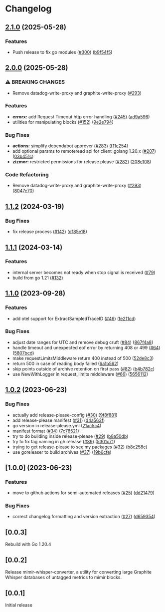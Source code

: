 # Changelog

## [2.1.0](https://github.com/grafana/mimir-graphite/compare/v2.0.0...v2.1.0) (2025-05-28)


### Features

* Push release to fix go modules ([#300](https://github.com/grafana/mimir-graphite/issues/300)) ([b9f54f5](https://github.com/grafana/mimir-graphite/commit/b9f54f5372e99230ad8d4a8bbedf0b589ad10d70))

## [2.0.0](https://github.com/grafana/mimir-graphite/compare/v1.1.2...v2.0.0) (2025-05-28)


### ⚠ BREAKING CHANGES

* Remove datadog-write-proxy and graphite-write-proxy ([#293](https://github.com/grafana/mimir-graphite/issues/293))

### Features

* **errorx:** add Request Timeout http error handling ([#245](https://github.com/grafana/mimir-graphite/issues/245)) ([ad9a596](https://github.com/grafana/mimir-graphite/commit/ad9a596b493bd65bf91f1356a01e00e2d63f9669))
* utilities for manipulating blocks ([#152](https://github.com/grafana/mimir-graphite/issues/152)) ([9e2e794](https://github.com/grafana/mimir-graphite/commit/9e2e7946c33b256ee474b804b42e58c0da61bf82))


### Bug Fixes

* **actions:** simplify dependabot approver ([#283](https://github.com/grafana/mimir-graphite/issues/283)) ([f11c254](https://github.com/grafana/mimir-graphite/commit/f11c254c8397e9bae25405bc352e05487464b50f))
* add optional params to remoteread api for client_golang 1.20.x ([#207](https://github.com/grafana/mimir-graphite/issues/207)) ([03b451c](https://github.com/grafana/mimir-graphite/commit/03b451cc4a0816fce917bac7dc683bb526f4a2d7))
* **zizmor:** restricted permissions for release please ([#282](https://github.com/grafana/mimir-graphite/issues/282)) ([208c108](https://github.com/grafana/mimir-graphite/commit/208c108904c691c42761bf8ea0987021b8d59b54))


### Code Refactoring

* Remove datadog-write-proxy and graphite-write-proxy ([#293](https://github.com/grafana/mimir-graphite/issues/293)) ([8047c70](https://github.com/grafana/mimir-graphite/commit/8047c701869bf98cf6d7cc62d09a922451a7cde1))

## [1.1.2](https://github.com/grafana/mimir-proxies/compare/v1.1.1...v1.1.2) (2024-03-19)


### Bug Fixes

* fix release process ([#142](https://github.com/grafana/mimir-proxies/issues/142)) ([d185e18](https://github.com/grafana/mimir-proxies/commit/d185e1883b5bbe60e5366eb19772f14e51b807b5))

## [1.1.1](https://github.com/grafana/mimir-proxies/compare/mimir-proxies-v1.0.2...mimir-proxies-v1.1.0) (2024-03-14)


### Features

* internal server becomes not ready when stop signal is received ([#79](https://github.com/grafana/mimir-proxies/pull/79))
* build from go 1.21 ([#132](https://github.com/grafana/mimir-proxies/pull/132))

## [1.1.0](https://github.com/grafana/mimir-proxies/compare/mimir-proxies-v1.0.2...mimir-proxies-v1.1.0) (2023-09-28)


### Features

* add otel support for ExtractSampledTraceID ([#46](https://github.com/grafana/mimir-proxies/issues/46)) ([fe211cd](https://github.com/grafana/mimir-proxies/commit/fe211cd3587c29d42ce74245fe7a175b863aa494))


### Bug Fixes

* adjust date ranges for UTC and remove debug cruft ([#84](https://github.com/grafana/mimir-proxies/issues/84)) ([867f4a8](https://github.com/grafana/mimir-proxies/commit/867f4a8fe691cb3c6b663c8a264c9a0b2f55d66e))
* handle timeout and unexpected eof error by returning 408 or 499 ([#64](https://github.com/grafana/mimir-proxies/issues/64)) ([5807bcd](https://github.com/grafana/mimir-proxies/commit/5807bcd690d5ca291d7d3306c90caeeab85f083d))
* make requestLimitsMiddleware return 400 instead of 500 ([52de8c3](https://github.com/grafana/mimir-proxies/commit/52de8c3a217484194e51c7da080c7f74ca6a9d80))
* return 500 in case of reading body failed ([6a1b562](https://github.com/grafana/mimir-proxies/commit/6a1b562e061465e484dd81345d4b45bb6cb3f6d0))
* skip points outside of archive retention on first pass ([#82](https://github.com/grafana/mimir-proxies/issues/82)) ([b4b782c](https://github.com/grafana/mimir-proxies/commit/b4b782c385f0d4ff9db59970c4c95de6b62a7924))
* use NewWithLogger in request_limits middleware ([#66](https://github.com/grafana/mimir-proxies/issues/66)) ([5656112](https://github.com/grafana/mimir-proxies/commit/56561125064cfca5221811f6ce6e94f390b9370c))

## [1.0.2](https://github.com/grafana/mimir-proxies/compare/mimir-proxies-v1.0.0...mimir-proxies-v1.0.2) (2023-06-23)


### Bug Fixes

* actually add release-please-config ([#30](https://github.com/grafana/mimir-proxies/issues/30)) ([9f8f881](https://github.com/grafana/mimir-proxies/commit/9f8f88136925aed525a31ffd658531277ae8ec57))
* add release-please manifest ([#31](https://github.com/grafana/mimir-proxies/issues/31)) ([d4a563f](https://github.com/grafana/mimir-proxies/commit/d4a563fef54f577e69bb819dbdba7bfaaa68fa70))
* go version in release-please.yml ([21ac5c4](https://github.com/grafana/mimir-proxies/commit/21ac5c4c6d0e18bcf31a1ccb48729c29dee7e319))
* manifest format ([#34](https://github.com/grafana/mimir-proxies/issues/34)) ([7c78521](https://github.com/grafana/mimir-proxies/commit/7c78521cb7f6c2212b0586fe93104fc0475eb2eb))
* try to do building inside release-please ([#29](https://github.com/grafana/mimir-proxies/issues/29)) ([b8a50db](https://github.com/grafana/mimir-proxies/commit/b8a50db44d27bf57c2f8d9e44bd5c559d63981c2))
* try to fix tag naming in gh release ([#39](https://github.com/grafana/mimir-proxies/issues/39)) ([5301c71](https://github.com/grafana/mimir-proxies/commit/5301c713f8bbeddcfbf87d109ecd91d14239d317))
* trying to get release-please to see my packages ([#32](https://github.com/grafana/mimir-proxies/issues/32)) ([b8c258c](https://github.com/grafana/mimir-proxies/commit/b8c258c9dd6bc548064a67a6eb5200812242a6de))
* use goreleaser to build archives ([#37](https://github.com/grafana/mimir-proxies/issues/37)) ([19b6cfe](https://github.com/grafana/mimir-proxies/commit/19b6cfed323e48bbac31e9aca5a85540c3710ebd))

## [1.0.0] (2023-06-23)


### Features

* move to github actions for semi-automated releases ([#25](https://github.com/grafana/mimir-proxies/issues/25)) ([dd21479](https://github.com/grafana/mimir-proxies/commit/dd214796623f9b2d0362e58184a478ccbf2516b8))


### Bug Fixes

* correct changelog formatting and version extraction ([#27](https://github.com/grafana/mimir-proxies/issues/27)) ([d659354](https://github.com/grafana/mimir-proxies/commit/d6593548a6bebd8bc47fbccace38876f65c2538c))

## [0.0.3]

Rebuild with Go 1.20.4

## [0.0.2]

Release mimir-whisper-converter, a utility for converting large Graphite Whisper
databases of untagged metrics to mimir blocks.

## [0.0.1]

Initial release
